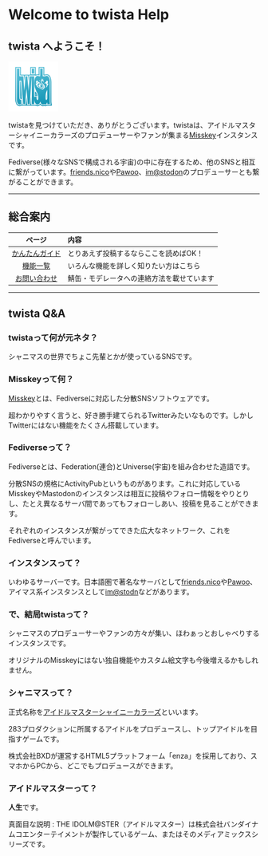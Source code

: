 # Welcome to **twista** Help

## twista へようこそ！

<img src="./icon.png" width="100">

twistaを見つけていただき、ありがとうございます。twistaは、アイドルマスターシャイニーカラーズのプロデューサーやファンが集まる[Misskey](https://github.com/syuilo/misskey)インスタンスです。

Fediverse(様々なSNSで構成される宇宙)の中に存在するため、他のSNSと相互に繋がっています。[friends.nico](https://friends.nico)や[Pawoo](https://pawoo.net)、[im@stodon](https://imastodon.net)のプロデューサーとも繋がることができます。

****

## 総合案内
|ページ|内容|
|:--:|:--|
|[かんたんガイド](kantan.md)|とりあえず投稿するならここを読めばOK！|
|[機能一覧](feature/index.md)|いろんな機能を詳しく知りたい方はこちら|
|[お問い合わせ](contact.md)|鯖缶・モデレータへの連絡方法を載せています|

****

## twista Q&A

### twistaって何が元ネタ？
シャニマスの世界でちょこ先輩とかが使っているSNSです。

### Misskeyって何？
[Misskey](https://github.com/syuilo/misskey)とは、Fediverseに対応した分散SNSソフトウェアです。

超わかりやすく言うと、好き勝手建てられるTwitterみたいなものです。しかしTwitterにはない機能をたくさん搭載しています。

### Fediverseって？
Fediverseとは、Federation(連合)とUniverse(宇宙)を組み合わせた造語です。

分散SNSの規格にActivityPubというものがあります。これに対応しているMisskeyやMastodonのインスタンスは相互に投稿やフォロー情報をやりとりし、たとえ異なるサーバ間であってもフォローしあい、投稿を見ることができます。

それぞれのインスタンスが繋がってできた広大なネットワーク、これをFediverseと呼んでいます。

### インスタンスって？
いわゆるサーバーです。日本語圏で著名なサーバとして[friends.nico](https://friends.nico)や[Pawoo](https://pawoo.net)、アイマス系インスタンスとして[im@stodn](https://imastodon.net)などがあります。

### で、結局twistaって？
シャニマスのプロデューサーやファンの方々が集い、ほわぁっとおしゃべりするインスタンスです。

オリジナルのMisskeyにはない独自機能やカスタム絵文字も今後増えるかもしれません。

### シャニマスって？
正式名称を[アイドルマスターシャイニーカラーズ](https://shinycolors.idolmaster.jp)といいます。

283プロダクションに所属するアイドルをプロデュースし、トップアイドルを目指すゲームです。

株式会社BXDが運営するHTML5プラットフォーム「enza」を採用しており、スマホからPCから、どこでもプロデュースができます。

### アイドルマスターって？
**人生**です。

真面目な説明 : THE IDOLM@STER（アイドルマスター）は株式会社バンダイナムコエンターテイメントが製作しているゲーム、またはそのメディアミックスシリーズです。
